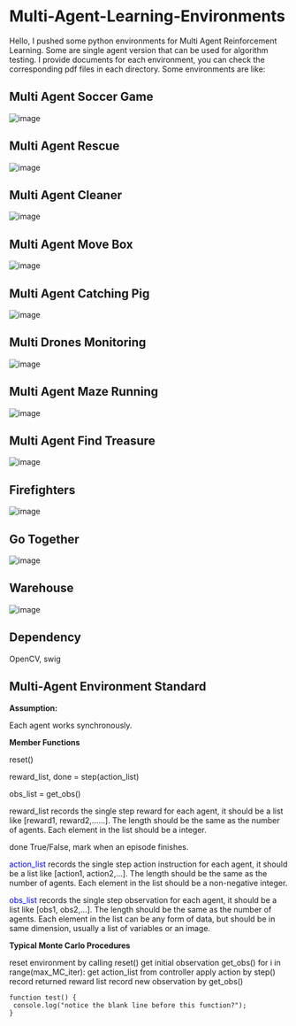 # Multi-Agent-Learning-Environments
Hello, I pushed some python environments for Multi Agent Reinforcement Learning. Some are single agent version that can be used for algorithm testing. I provide documents for each environment, you can check the corresponding pdf files in each directory. Some environments are like:


## Multi Agent Soccer Game
![image](https://github.com/Bigpig4396/Multi-Agent-Reinforcement-Learning-Environment/blob/master/README/Soccer.gif)


## Multi Agent Rescue
![image](https://github.com/Bigpig4396/Multi-Agent-Reinforcement-Learning-Environment/blob/master/README/Rescue.gif)

## Multi Agent Cleaner
![image](https://github.com/Bigpig4396/Multi-Agent-Reinforcement-Learning-Environment/blob/master/README/Cleaner.gif)

## Multi Agent Move Box
![image](https://github.com/Bigpig4396/Multi-Agent-Reinforcement-Learning-Environment/blob/master/README/MoveBox.gif)


## Multi Agent Catching Pig
![image](https://github.com/Bigpig4396/Multi-Agent-Reinforcement-Learning-Environment/blob/master/README/CatchPigs.gif)


## Multi Drones Monitoring
![image](https://github.com/Bigpig4396/Multi-Agent-Reinforcement-Learning-Environment/blob/master/README/Drones.gif)


## Multi Agent Maze Running
![image](https://github.com/Bigpig4396/Multi-Agent-Reinforcement-Learning-Environment/blob/master/README/FindGoal.gif)


## Multi Agent Find Treasure
![image](https://github.com/Bigpig4396/Multi-Agent-Reinforcement-Learning-Environment/blob/master/README/FindTreasure.gif)


## Firefighters
![image](https://github.com/Bigpig4396/Multi-Agent-Reinforcement-Learning-Environment/blob/master/README/FireFighter.png)


## Go Together
![image](https://github.com/Bigpig4396/Multi-Agent-Reinforcement-Learning-Environment/blob/master/README/GoTogether.gif)


## Warehouse
![image](https://github.com/Bigpig4396/Multi-Agent-Reinforcement-Learning-Environment/blob/master/README/Warehouse.gif)


## Dependency
OpenCV, swig


## Multi-Agent Environment Standard

**Assumption:**

Each agent works synchronously.


**Member Functions**

reset()

reward_list, done = step(action_list)

obs_list = get_obs()



reward_list records the single step reward for each agent, it should be a list like [reward1, 	reward2,......]. The length should be the same as the number of agents. Each element in the 	list should be a integer.

done True/False, mark when an episode finishes.

<font color=Blue>action_list</font> records the single step action instruction for each agent, it should be a list like [action1, 	action2,...]. The length should be the same as the number of agents. Each element in the 	list should be a non-negative integer.

<font color=Blue>obs_list</font> records the single step observation for each agent, it should be a list like [obs1, obs2,...]. The length should be the same as the number of agents. Each element in the 	list can be any form of data, but should be in same dimension, usually a list of variables or 	an image.


**Typical Monte Carlo Procedures**

reset environment by calling reset()
get initial observation get_obs()
for i in range(max_MC_iter):
  get action_list from controller
  apply action by step()
  record returned reward list
  record new observation by get_obs()
  
  
 ```
function test() {
  console.log("notice the blank line before this function?");
}
```

